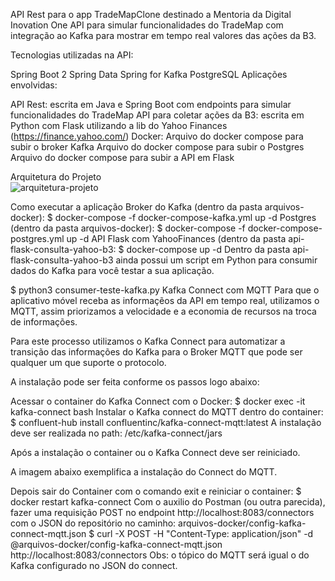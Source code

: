 API Rest para o app TradeMapClone destinado a Mentoria da Digital Inovation One
API para simular funcionalidades do TradeMap com integração ao Kafka para mostrar em tempo real valores das ações da B3.

Tecnologias utilizadas na API:

Spring Boot 2
Spring Data
Spring for Kafka
PostgreSQL
Aplicações envolvidas:

API Rest: escrita em Java e Spring Boot com endpoints para simular funcionalidades do TradeMap
API para coletar ações da B3: escrita em Python com Flask utilizando a lib do Yahoo Finances (https://finance.yahoo.com/)
Docker:
Arquivo do docker compose para subir o broker Kafka
Arquivo do docker compose para subir o Postgres
Arquivo do docker compose para subir a API em Flask


Arquitetura do Projeto  
![arquitetura-projeto](https://github.com/user-attachments/assets/ed216b17-be62-4faf-8b10-87cf16c1ce15)

Como executar a aplicação
Broker do Kafka (dentro da pasta arquivos-docker):
$ docker-compose -f docker-compose-kafka.yml up -d
Postgres (dentro da pasta arquivos-docker):
$ docker-compose -f docker-compose-postgres.yml up -d
API Flask com YahooFinances (dentro da pasta api-flask-consulta-yahoo-b3:
$ docker-compose up -d
Dentro da pasta api-flask-consulta-yahoo-b3 ainda possui um script em Python para consumir dados do Kafka para você testar a sua aplicação.

$ python3 consumer-teste-kafka.py
Kafka Connect com MQTT
Para que o aplicativo móvel receba as informaçẽos da API em tempo real, utilizamos o MQTT, assim priorizamos a velocidade e a economia de recursos na troca de informações.

Para este processo utilizamos o Kafka Connect para automatizar a transição das informações do Kafka para o Broker MQTT que pode ser qualquer um que suporte o protocolo.

A instalação pode ser feita conforme os passos logo abaixo:

Acessar o container do Kafka Connect com o Docker:
$ docker exec -it kafka-connect bash
Instalar o Kafka connect do MQTT dentro do container:
$ confluent-hub install confluentinc/kafka-connect-mqtt:latest
A instalação deve ser realizada no path: /etc/kafka-connect/jars

Após a instalação o container ou o Kafka Connect deve ser reiniciado.

A imagem abaixo exemplifica a instalação do Connect do MQTT.


Depois sair do Container com o comando exit e reiniciar o container:
$ docker restart kafka-connect
Com o auxilio do Postman (ou outra parecida), fazer uma requisição POST no endpoint http://localhost:8083/connectors com o JSON do repositório no caminho: arquivos-docker/config-kafka-connect-mqtt.json
$ curl -X POST -H "Content-Type: application/json" -d @arquivos-docker/config-kafka-connect-mqtt.json http://localhost:8083/connectors
Obs: o tópico do MQTT será igual o do Kafka configurado no JSON do connect.
